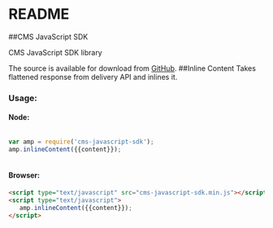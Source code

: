 # README #
##CMS JavaScript SDK

CMS JavaScript SDK library

The source is available for download from
[GitHub](). 
##Inline Content
Takes flattened response from delivery API and inlines it.
### Usage:
#### Node: 
```javascript

var amp = require('cms-javascript-sdk');
amp.inlineContent({{content}});
 
```
#### Browser:
```html
<script type="text/javascript" src="cms-javascript-sdk.min.js"></script>
<script type="text/javascript"> 
   amp.inlineContent({{content}}); 
</script>
```